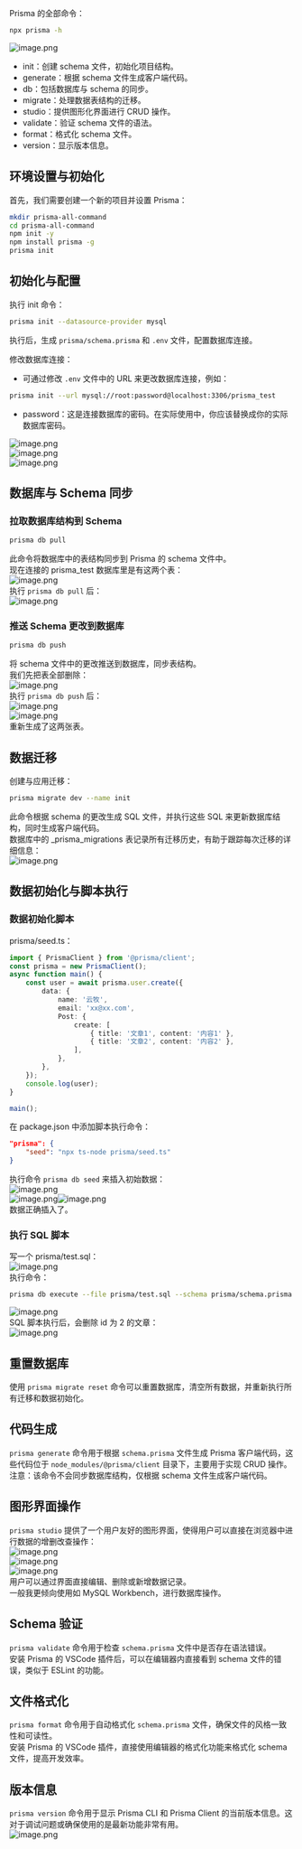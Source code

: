  Prisma 的全部命令：
```bash
npx prisma -h
```
![image.png](https://cdn.nlark.com/yuque/0/2023/png/21596389/1696775230112-a7a3e784-f844-4fe4-8f93-3ef955c21d0d.png#averageHue=%23333333&clientId=u1b0bb3d4-a837-4&from=paste&height=280&id=q5FiA&originHeight=504&originWidth=1322&originalType=binary&ratio=1.7999999523162842&rotation=0&showTitle=false&size=68242&status=done&style=none&taskId=u7644d35e-e49c-4805-beb7-78ac4bf8489&title=&width=734.4444639005784)

- init：创建 schema 文件，初始化项目结构。
- generate：根据 schema 文件生成客户端代码。
- db：包括数据库与 schema 的同步。
- migrate：处理数据表结构的迁移。
- studio：提供图形化界面进行 CRUD 操作。
- validate：验证 schema 文件的语法。
- format：格式化 schema 文件。
- version：显示版本信息。

## 环境设置与初始化
首先，我们需要创建一个新的项目并设置 Prisma：
```bash
mkdir prisma-all-command
cd prisma-all-command
npm init -y
npm install prisma -g
prisma init
```

## 初始化与配置
执行 init 命令：
```bash
prisma init --datasource-provider mysql
```
执行后，生成 `prisma/schema.prisma` 和 `.env` 文件，配置数据库连接。

修改数据库连接：

- 可通过修改 `.env` 文件中的 URL 来更改数据库连接，例如：
```bash
prisma init --url mysql://root:password@localhost:3306/prisma_test
```

- password：这是连接数据库的密码。在实际使用中，你应该替换成你的实际数据库密码。

![image.png](https://cdn.nlark.com/yuque/0/2024/png/21596389/1714793981410-c4f5fee2-b3a2-47c6-a969-d9221abf3130.png#averageHue=%232b2a2a&clientId=u9d45ce7f-eb6e-4&from=paste&height=251&id=ub643bf4f&originHeight=502&originWidth=1572&originalType=binary&ratio=2&rotation=0&showTitle=false&size=78464&status=done&style=none&taskId=u405e9c33-17a6-4668-ae68-32e50e98e87&title=&width=786)<br />![image.png](https://cdn.nlark.com/yuque/0/2024/png/21596389/1714796550849-d63440a8-26fb-4b61-a190-5c240db7f598.png#averageHue=%23262524&clientId=u0f66363c-4ce4-4&from=paste&height=445&id=u1f3ebe49&originHeight=712&originWidth=756&originalType=binary&ratio=1.600000023841858&rotation=0&showTitle=false&size=87868&status=done&style=none&taskId=ud59e2f46-9f23-4c64-9d93-839a604ed8b&title=&width=472.49999295920145)<br />![image.png](https://cdn.nlark.com/yuque/0/2024/png/21596389/1714796561021-b7bd8ee1-ef7b-408d-99a5-af519316a2f8.png#averageHue=%23252524&clientId=u0f66363c-4ce4-4&from=paste&height=251&id=u44ecf081&originHeight=402&originWidth=1260&originalType=binary&ratio=1.600000023841858&rotation=0&showTitle=false&size=83180&status=done&style=none&taskId=u905d17a8-cc22-47de-86d2-7de79373df1&title=&width=787.4999882653358)

## 数据库与 Schema 同步
### 拉取数据库结构到 Schema
```bash
prisma db pull
```
此命令将数据库中的表结构同步到 Prisma 的 schema 文件中。<br />现在连接的 prisma_test 数据库里是有这两个表：<br />![image.png](https://cdn.nlark.com/yuque/0/2024/png/21596389/1714796633947-e840b6fe-6b2b-4ed3-a6b5-6b21978325d2.png#averageHue=%23d6d2cf&clientId=u0f66363c-4ce4-4&from=paste&height=85&id=u4b9a70c4&originHeight=136&originWidth=320&originalType=binary&ratio=1.600000023841858&rotation=0&showTitle=false&size=20252&status=done&style=none&taskId=ue5aecb01-4e45-45c0-9c2d-7487f09a116&title=&width=199.99999701976782)<br />执行 `prisma db pull` 后：<br />![image.png](https://cdn.nlark.com/yuque/0/2024/png/21596389/1714796678425-cdb29e46-d10d-4e22-b948-b9a40e534765.png#averageHue=%23252423&clientId=u0f66363c-4ce4-4&from=paste&height=556&id=u88bf445d&originHeight=890&originWidth=1432&originalType=binary&ratio=1.600000023841858&rotation=0&showTitle=false&size=137493&status=done&style=none&taskId=u4c474309-7962-4882-937f-448a71cb682&title=&width=894.999986663461)

### 推送 Schema 更改到数据库
```bash
prisma db push
```
将 schema 文件中的更改推送到数据库，同步表结构。<br />我们先把表全部删除：<br />![image.png](https://cdn.nlark.com/yuque/0/2024/png/21596389/1714796741138-3d55eb1e-8947-48b9-9a15-f8aa731e25fc.png#averageHue=%23dfe0e0&clientId=u0f66363c-4ce4-4&from=paste&height=329&id=u98fea123&originHeight=526&originWidth=570&originalType=binary&ratio=1.600000023841858&rotation=0&showTitle=false&size=155474&status=done&style=none&taskId=u1f6ebe03-5b55-4b06-b0fb-fac0f8dfaa1&title=&width=356.2499946914614)<br />执行 `prisma db push` 后：<br />![image.png](https://cdn.nlark.com/yuque/0/2024/png/21596389/1714796964194-90d30e01-a1fa-4800-b6f9-931950c0dbd0.png#averageHue=%232b2b2a&clientId=u0f66363c-4ce4-4&from=paste&height=305&id=u4a3757af&originHeight=488&originWidth=1222&originalType=binary&ratio=1.600000023841858&rotation=0&showTitle=false&size=158640&status=done&style=none&taskId=u319e3c99-3c8b-46d7-b904-00f62843426&title=&width=763.7499886192383)<br />![image.png](https://cdn.nlark.com/yuque/0/2024/png/21596389/1714796885666-53cbac0b-e7df-49bc-93c2-6a549fd2c59e.png#averageHue=%23d7d4d1&clientId=u0f66363c-4ce4-4&from=paste&height=92&id=u449293fa&originHeight=148&originWidth=246&originalType=binary&ratio=1.600000023841858&rotation=0&showTitle=false&size=15544&status=done&style=none&taskId=u210d7ea2-34e8-4722-9f00-a65a2f48e95&title=&width=153.7499977089465)<br />重新生成了这两张表。

## 数据迁移
创建与应用迁移：
```bash
prisma migrate dev --name init
```
此命令根据 schema 的更改生成 SQL 文件，并执行这些 SQL 来更新数据库结构，同时生成客户端代码。<br />数据库中的 _prisma_migrations 表记录所有迁移历史，有助于跟踪每次迁移的详细信息：<br />![image.png](https://cdn.nlark.com/yuque/0/2024/png/21596389/1714797092550-d1ee03e7-1b01-4d58-9227-2d156920fac5.png#averageHue=%23d3ccc6&clientId=u0f66363c-4ce4-4&from=paste&height=120&id=ub94f5331&originHeight=192&originWidth=346&originalType=binary&ratio=1.600000023841858&rotation=0&showTitle=false&size=28058&status=done&style=none&taskId=u2f4b4c34-8658-4952-b363-d08cf8ce1b8&title=&width=216.24999677762395)

## 数据初始化与脚本执行
### 数据初始化脚本
prisma/seed.ts：
```typescript
import { PrismaClient } from '@prisma/client';
const prisma = new PrismaClient();
async function main() {
	const user = await prisma.user.create({
		data: {
			name: '云牧',
			email: 'xx@xx.com',
			Post: {
				create: [
					{ title: '文章1', content: '内容1' },
					{ title: '文章2', content: '内容2' },
				],
			},
		},
	});
	console.log(user);
}

main();
```
在 package.json 中添加脚本执行命令：
```json
"prisma": {
    "seed": "npx ts-node prisma/seed.ts"
}
```
执行命令 `prisma db seed` 来插入初始数据：<br />![image.png](https://cdn.nlark.com/yuque/0/2024/png/21596389/1714797499095-4fb24d8a-7e4f-4ffc-b770-b1b555a2dd77.png#averageHue=%23343332&clientId=u0f66363c-4ce4-4&from=paste&height=121&id=ue411bc3d&originHeight=194&originWidth=958&originalType=binary&ratio=1.600000023841858&rotation=0&showTitle=false&size=38908&status=done&style=none&taskId=ud819a28b-5ded-4de1-8516-fab1d37e750&title=&width=598.7499910779298)<br />![image.png](https://cdn.nlark.com/yuque/0/2024/png/21596389/1714797515819-9e1a0e31-0df4-4e62-9f64-5668819d8a67.png#averageHue=%23f3f3f3&clientId=u0f66363c-4ce4-4&from=paste&height=257&id=u702a9868&originHeight=412&originWidth=618&originalType=binary&ratio=1.600000023841858&rotation=0&showTitle=false&size=49350&status=done&style=none&taskId=u4ce21126-60c7-40f0-8162-a73a1d84a5a&title=&width=386.2499942444266)![image.png](https://cdn.nlark.com/yuque/0/2024/png/21596389/1714797531459-691f04fc-ad98-4d1f-9a6c-545c523ddc51.png#averageHue=%23f1f1f1&clientId=u0f66363c-4ce4-4&from=paste&height=276&id=u6deec13a&originHeight=442&originWidth=610&originalType=binary&ratio=1.600000023841858&rotation=0&showTitle=false&size=61273&status=done&style=none&taskId=u75552475-c679-4dd0-8054-147e2dd401a&title=&width=381.24999431893235)<br />数据正确插入了。

### 执行 SQL 脚本
写一个 prisma/test.sql：<br />![image.png](https://cdn.nlark.com/yuque/0/2024/png/21596389/1714797672965-aa134be6-c1cc-49f9-a304-bb91ff799596.png#averageHue=%23292928&clientId=u0f66363c-4ce4-4&from=paste&height=55&id=u39db1a15&originHeight=88&originWidth=716&originalType=binary&ratio=1.600000023841858&rotation=0&showTitle=false&size=17198&status=done&style=none&taskId=u29801c5a-aae0-4c7e-8a22-b3e6b85ca65&title=&width=447.4999933317305)<br />执行命令：
```bash
prisma db execute --file prisma/test.sql --schema prisma/schema.prisma
```
![image.png](https://cdn.nlark.com/yuque/0/2024/png/21596389/1714797721872-04d32d40-ad51-47ed-8164-99f7268ddc47.png#averageHue=%23373635&clientId=u0f66363c-4ce4-4&from=paste&height=41&id=LzJ5k&originHeight=66&originWidth=1850&originalType=binary&ratio=1.600000023841858&rotation=0&showTitle=false&size=17954&status=done&style=none&taskId=u9f441f27-1011-4d76-a2d5-9d5cfd52f47&title=&width=1156.2499827705326)<br />SQL 脚本执行后，会删除 id 为 2 的文章：<br />![image.png](https://cdn.nlark.com/yuque/0/2024/png/21596389/1714797752669-6f1c20cb-7859-422f-8bfc-926a4a0c0113.png#averageHue=%23f2f2f1&clientId=u0f66363c-4ce4-4&from=paste&height=257&id=u651ce603&originHeight=412&originWidth=598&originalType=binary&ratio=1.600000023841858&rotation=0&showTitle=false&size=51302&status=done&style=none&taskId=ude4865bf-cbe4-46c9-8271-44b84f35871&title=&width=373.74999443069106)

## **重置数据库**
使用 `prisma migrate reset` 命令可以重置数据库，清空所有数据，并重新执行所有迁移和数据初始化。

## 代码生成
`prisma generate` 命令用于根据 `schema.prisma` 文件生成 Prisma 客户端代码，这些代码位于 `node_modules/@prisma/client` 目录下，主要用于实现 CRUD 操作。<br />注意：该命令不会同步数据库结构，仅根据 schema 文件生成客户端代码。

## 图形界面操作
`prisma studio` 提供了一个用户友好的图形界面，使得用户可以直接在浏览器中进行数据的增删改查操作：<br />![image.png](https://cdn.nlark.com/yuque/0/2024/png/21596389/1714799749135-405ec6ee-a69b-4de0-8a21-a571e01fdf2a.png#averageHue=%23313130&clientId=u0f66363c-4ce4-4&from=paste&height=111&id=u5cfe968a&originHeight=178&originWidth=1030&originalType=binary&ratio=1.600000023841858&rotation=0&showTitle=false&size=29493&status=done&style=none&taskId=u58f21b10-6f51-4a6a-8a38-a92f73270a0&title=&width=643.7499904073776)<br />![image.png](https://cdn.nlark.com/yuque/0/2024/png/21596389/1714799771550-5bae1d08-3cdf-48ec-9347-df051e6ee4df.png#averageHue=%23161923&clientId=u0f66363c-4ce4-4&from=paste&height=420&id=u9869e88a&originHeight=672&originWidth=1046&originalType=binary&ratio=1.600000023841858&rotation=0&showTitle=false&size=21983&status=done&style=none&taskId=ue055d4da-abb5-4077-8807-7d87287aaf1&title=&width=653.749990258366)<br />![image.png](https://cdn.nlark.com/yuque/0/2024/png/21596389/1714799826353-7326ef1b-1664-4724-a5e9-619bb4db0f13.png#averageHue=%231a2535&clientId=u0f66363c-4ce4-4&from=paste&height=202&id=u87390471&originHeight=324&originWidth=2816&originalType=binary&ratio=1.600000023841858&rotation=0&showTitle=false&size=49785&status=done&style=none&taskId=u6287c920-cb68-4e64-9942-fda29b73dc3&title=&width=1759.9999737739568)<br />用户可以通过界面直接编辑、删除或新增数据记录。<br />一般我更倾向使用如 MySQL Workbench，进行数据库操作。

## Schema 验证
`prisma validate` 命令用于检查 `schema.prisma` 文件中是否存在语法错误。<br />安装 Prisma 的 VSCode 插件后，可以在编辑器内直接看到 schema 文件的错误，类似于 ESLint 的功能。

## 文件格式化
`prisma format` 命令用于自动格式化 `schema.prisma` 文件，确保文件的风格一致性和可读性。<br />安装 Prisma 的 VSCode 插件，直接使用编辑器的格式化功能来格式化 schema 文件，提高开发效率。

## 版本信息
`prisma version` 命令用于显示 Prisma CLI 和 Prisma Client 的当前版本信息。这对于调试问题或确保使用的是最新功能非常有用。<br />![image.png](https://cdn.nlark.com/yuque/0/2024/png/21596389/1714800099208-333e83c9-c8c6-412b-a76a-c4071e526861.png#averageHue=%232e2e2d&clientId=u0f66363c-4ce4-4&from=paste&height=301&id=ud1446b7c&originHeight=482&originWidth=2252&originalType=binary&ratio=1.600000023841858&rotation=0&showTitle=false&size=135692&status=done&style=none&taskId=u4b92f599-3b03-4879-994a-0a8b0d745c5&title=&width=1407.4999790266158)
